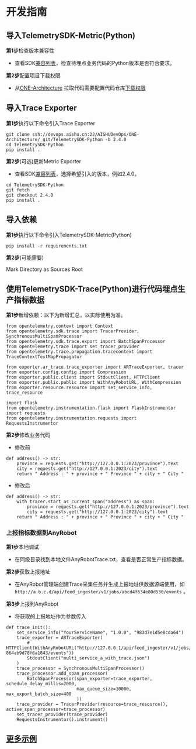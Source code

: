 # 开发指南

## 导入TelemetrySDK-Metric(Python)

**第1步**检查版本兼容性

- 查看SDK[兼容列表](../../../docs/compatibility.md)，检查待埋点业务代码的Python版本是否符合要求。

**第2步**配置项目下载权限

- 从[ONE-Architecture](https://devops.aishu.cn/AISHUDevOps/ONE-Architecture/_git/TelemetrySDK-Python)
  拉取代码需要配置代码仓库[下载权限](https://devops.aishu.cn/AISHUDevOps/AnyRobot/_git/Eyes_Docs?path=/可观测性开发者指南/TelemetrySDK开发者指南/Log/README.md&version=GBdevelop&_a=preview&anchor=sdk2.0-使用参考)

## 导入Trace Exporter

**第1步**执行以下命令引入Trace Exporter

```
git clone ssh://devops.aishu.cn:22/AISHUDevOps/ONE-Architecture/_git/TelemetrySDK-Python -b 2.4.0
cd TelemetrySDK-Python
pip install .
```

**第2步**(可选)更新Metric Exporter

- 查看SDK[兼容列表](../../../docs/compatibility.md)，选择希望引入的版本，例如2.4.0。

```
cd TelemetrySDK-Python
git fetch
git checkout 2.4.0
pip install .
```

## 导入依赖

**第1步**执行以下命令引入TelemetrySDK-Metric(Python)

```
pip install -r requirements.txt
```

**第2步**(可能需要)

Mark Directory as Sources Root

## 使用TelemetrySDK-Trace(Python)进行代码埋点生产指标数据

**第1步**新增依赖：以下为新增汇总，以实际使用为准。

```
from opentelemetry.context import Context
from opentelemetry.sdk.trace import TracerProvider, SynchronousMultiSpanProcessor
from opentelemetry.sdk.trace.export import BatchSpanProcessor
from opentelemetry.trace import set_tracer_provider
from opentelemetry.trace.propagation.tracecontext import TraceContextTextMapPropagator

from exporter.ar_trace.trace_exporter import ARTraceExporter, tracer
from exporter.config.config import Compression
from exporter.public.client import StdoutClient, HTTPClient
from exporter.public.public import WithAnyRobotURL, WithCompression
from exporter.resource.resource import set_service_info, trace_resource

import flask
from opentelemetry.instrumentation.flask import FlaskInstrumentor
import requests
from opentelemetry.instrumentation.requests import RequestsInstrumentor
```

**第2步**修改业务代码

- 修改前

```
def address() -> str:
    province = requests.get("http://127.0.0.1:2023/province").text
    city = requests.get("http://127.0.0.1:2023/city").text
    return " Address : " + province + " Province " + city + " City "
```

- 修改后

```
def address() -> str:
    with tracer.start_as_current_span("address") as span:
        province = requests.get("http://127.0.0.1:2023/province").text
        city = requests.get("http://127.0.0.1:2023/city").text
    return " Address : " + province + " Province " + city + " City "
```

### 上报指标数据到AnyRobot

**第1步**本地调试

- 在同级目录找到本地文件AnyRobotTrace.txt，查看是否正常生产指标数据。

**第2步**获取上报地址

- 在AnyRobot管理端创建Trace采集任务并生成上报地址供数据源端使用，如`http://a.b.c.d/api/feed_ingester/v1/jobs/abcd4f634e80d530/events` 。

**第3步**上报到AnyRobot

- 将获取的上报地址作为参数传入

```
def trace_init():
    set_service_info("YourServiceName", "1.0.0", "983d7e1d5e8cda64")
    trace_exporter = ARTraceExporter(
        # HTTPClient(WithAnyRobotURL("http://127.0.0.1/api/feed_ingester/v1/jobs/job-864ab9d78f6a1843/events"))
        StdoutClient("multi_service_a_with_trace.json")
    )
    trace_processor = SynchronousMultiSpanProcessor()
    trace_processor.add_span_processor(
        BatchSpanProcessor(span_exporter=trace_exporter, schedule_delay_millis=2000,
                           max_queue_size=10000, max_export_batch_size=400
                           ))
    trace_provider = TracerProvider(resource=trace_resource(), active_span_processor=trace_processor)
    set_tracer_provider(trace_provider)
    RequestsInstrumentor().instrument()
```

## [更多示例](https://devops.aishu.cn/AISHUDevOps/ONE-Architecture/_git/TelemetrySDK-Python?path=%2Fexporter%2Far_trace%2Fexamples%2FREADME.md&_a=preview)

